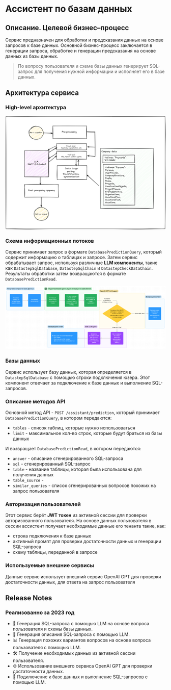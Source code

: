 # Ассистент по базам данных

## Описание. Целевой бизнес–процесс

Сервис предназначен для обработки и предсказания данных на основе запросов к базе данных. Основной бизнес-процесс
заключается в генерации запроса, обработке и генерации предсказания на основе данных из базы данных.

> По вопросу пользователя и схеме базы данных генерирует SQL-запрос для получения нужной информации и исполняет его в
> базе данных.

## Архитектура сервиса

### High-level архитектура

![Схема](images/db_assistant_high_level.png)

### Схема информационных потоков

Сервис принимает запрос в формате `DatabasePredictionQuery`, который содержит информацию о таблицах и запросе. Затем
сервис обрабатывает запрос, используя различные **LLM компоненты**, такие как `DatastepSqlDatabase`, `DatastepSqlChain`
и `DatastepCheckDataChain`. Результаты обработки затем возвращаются в формате `DatabasePredictionRead`.

![Схема](images/db_assistant.png)

### Базы данных

Сервис использует базу данных, которая определяется в `DatastepSqlDatabase` с помощью строки подключения юзера.
Этот компонент отвечает за подключение к базе данных и выполнение SQL-запросов.

### Описание методов API

Основной метод API - `POST /assistant/prediction`, который принимает `DatabasePredictionQuery`, в котором передаются:

- `tables` - список таблиц, которые нужно использоваться
- `limit` - максимальное кол-во строк, которые будут браться из базы данных

И возвращает `DatabasePredictionRead`, в котором передаются:

- `answer` - описание сгенерированного SQL-запроса
- `sql` - сгенерированный SQL-запрос
- `table` - название таблицы, которая была использована для получения данных
- `table_source` -
- `similar_queries` - список сгенерированных вопросов похожих на запрос пользователя

### Авторизация пользователей

Этот сервис берёт **JWT токен** из активной сессии для проверки авторизованного пользователя.
На основе данных пользователя в сессии ассистент получает необходимые данные его тенанта такие, как:

- строка подключения к базе данных
- активный промпт для проверки достаточности данных и генерации SQL-запроса
- схему таблицы, переданной в запросе

### Используемые внешние сервисы

Данные сервис использует внешний сервис OpenAI GPT для проверки достаточности данных, для ответа на запрос пользователя

## Release Notes

### Реализованно за 2023 год

- 🔄 Генерация SQL-запроса с помощью LLM на основе вопроса пользователя и схемы базы данных.
- 📝 Генерация описания SQL-запроса с помощью LLM.
- 📊 Генерация похожих вариантов вопросов на основе вопроса пользователя с помощью LLM.
- 🛠️ Получение необходимых данных из активной сессии пользователя.
- ⚙️ Использование внешнего сервиса OpenAI GPT для проверки достаточности данных.
- 🔌 Подключение к базе данных и выполнение SQL-запросов с помощью LLM.
